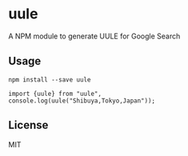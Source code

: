 # uule

A NPM module to generate UULE for Google Search

## Usage

```
npm install --save uule
```

```
import {uule} from "uule",
console.log(uule("Shibuya,Tokyo,Japan"));
```

## License

MIT
